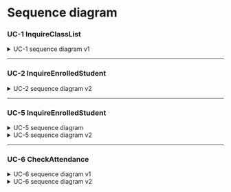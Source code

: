 # Sequence diagram

### UC-1 InquireClassList
<details>
<summary>UC-1 sequence diagram v1</summary>
</br>

![Teacher-SD-UC1](https://user-images.githubusercontent.com/76427521/117755815-e9d6cf00-b257-11eb-91d1-1197be7e54d2.PNG)

</details>

---

### UC-2 InquireEnrolledStudent
<details>
<summary>UC-2 sequence diagram v2</summary>
</br>

![Teacher Sequence Diagram-UC-2](https://user-images.githubusercontent.com/11364584/117664338-a25f2d00-b1dc-11eb-9caf-4beb9d7e91e6.jpg)

</details>

---

### UC-5 InquireEnrolledStudent
<details>
<summary>UC-5 sequence diagram</summary>
</br>

![슬라이드1](https://user-images.githubusercontent.com/64057843/117558537-59628800-b0b9-11eb-84ae-7630630aa4db.PNG)
![슬라이드2](https://user-images.githubusercontent.com/64057843/117558541-5bc4e200-b0b9-11eb-91c0-222efad55566.PNG)
</details>

<details>
<summary>UC-5 sequence diagram v2</summary>
</br>

![uc5(ver2)](https://user-images.githubusercontent.com/64057843/117838311-30a6e200-b2b5-11eb-9cbb-3c2bbe17d05f.png)

</details>

---

### UC-6 CheckAttendance
<details>
<summary>UC-6 sequence diagram v1</summary>
</br>

![UC-6_1](https://user-images.githubusercontent.com/11364584/117560848-5b821200-b0cc-11eb-94e7-75db88c39043.jpeg)
![UC-6_2](https://user-images.githubusercontent.com/11364584/117560849-5de46c00-b0cc-11eb-8b14-29691dfa1a62.jpeg)
![UI_mockup](https://user-images.githubusercontent.com/11364584/117560871-a3089e00-b0cc-11eb-80c1-70b7be97ed55.jpeg)
</details>

<details>
<summary>UC-6 sequence diagram v2</summary>
</br>

![Teacher Sequence Diagram-UC-6](https://user-images.githubusercontent.com/11364584/117664358-a7bc7780-b1dc-11eb-855e-3ab69d6d7594.jpg)

</details>
